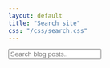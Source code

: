 ```yaml
---
layout: default
title: "Search site"
css: "/css/search.css"
---
```


<!-- HTML elements for search -->
<input type="text" id="search-input" placeholder="Search blog posts..">
<ul id="results-container"></ul>

<!-- script pointing to jekyll-search.js -->
<script src="{{ site.baseurl }}/js/simple-jekyll-search.js"></script>

<script>
SimpleJekyllSearch({
  searchInput: document.getElementById('search-input'),
  resultsContainer: document.getElementById('results-container'),
  json: '/search.json',
  searchResultTemplate: '<li><a href="{{ site.url }}{url}">{title}</a></br>{info}</br>{preview}</br></br></li>',
  noResultsText: 'Sorry no search result',
  limit: 10,
  fuzzy: false
})
</script>


